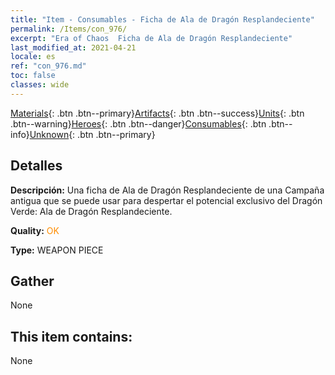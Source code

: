 ```yaml
---
title: "Item - Consumables - Ficha de Ala de Dragón Resplandeciente"
permalink: /Items/con_976/
excerpt: "Era of Chaos  Ficha de Ala de Dragón Resplandeciente"
last_modified_at: 2021-04-21
locale: es
ref: "con_976.md"
toc: false
classes: wide
---
```

 [Materials](/es/Items/){: .btn .btn--primary}[Artifacts](/es/Items/Artifacts/){: .btn .btn--success}[Units](/es/Items/Units/){: .btn .btn--warning}[Heroes](/es/Items/Heroes/){: .btn .btn--danger}[Consumables](/es/Items/Consumables/){: .btn .btn--info}[Unknown](/es/Items/Unknown/){: .btn .btn--primary}

## Detalles
 **Descripción:** Una ficha de Ala de Dragón Resplandeciente de una Campaña antigua que se puede usar para despertar el potencial exclusivo del Dragón Verde: Ala de Dragón Resplandeciente.

 **Quality:** <span style="color: #FF8C00">OK</span>

 **Type:** WEAPON PIECE

## Gather

  None

## This item contains:

  None

